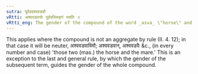 ```yaml
---
sutra: पूर्ववदश्ववडवौ
vRtti: अश्ववडवयोः पूर्ववल्लिङ्गं भवति ॥
vRtti_eng: The gender of the compound of the word _asva_ \"horse\" and _vadava_ \"a mare,\" is like that of the first word in it.
---
```

This applies where the compound is not an aggregate by rule (II. 4. 12); in that case it will be neuter, अश्ववडवाविमौ; अश्ववडवान्, अश्ववडवैः &c., (in every number and case) 'those two (mas.) the horse and the mare.' This is an exception to the last and general rule, by which the gender of the subsequent term, guides the gender of the whole compound.
